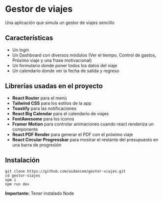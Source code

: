 # Gestor de viajes
Una aplicación que simula un gestor de viajes sencillo
## Características
- Un login
- Un Dashboard con diversos módulos (Ver el tiempo, Control de gastos, Próximo viaje y una frase motivacional)
- Un formulario donde poner todos los datos del viaje
- Un calendario donde ver la fecha de salida y regreso
## Librerías usadas en el proyecto
- __React Router__ para el menú
- __Tailwind CSS__ para los estilos de la app
- __Toastify__ para las notificaciones 
- __React Big Calendar__ para el calendario de viajes
- __FontAwesome__ para los iconos
- __Framer Motion__ para controlar animaciones cuando react renderiza un componente
- __React PDF Render__ para generar el PDF con el próximo viaje
- __React Circular Progressbar__ para mostrar el restante del presupuesto en una barra de progresión
## Instalación
```
git clone https://github.com/aidancom/gestor-viajes.git  
cd gestor-viajes
npm i
npm run dev
```
__Importante:__ Tener instalado Node
